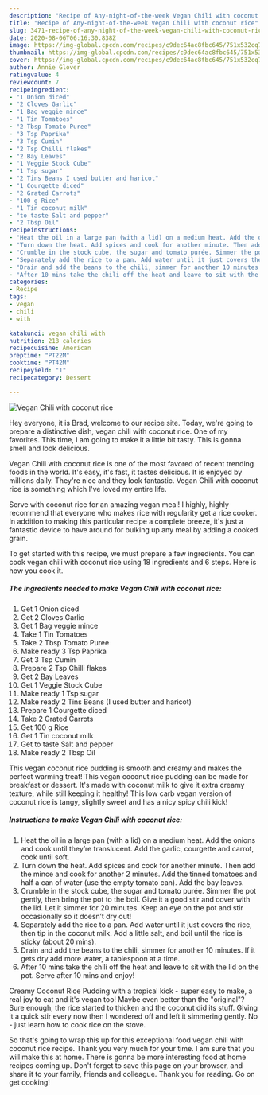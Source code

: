 ```yaml
---
description: "Recipe of Any-night-of-the-week Vegan Chili with coconut rice"
title: "Recipe of Any-night-of-the-week Vegan Chili with coconut rice"
slug: 3471-recipe-of-any-night-of-the-week-vegan-chili-with-coconut-rice
date: 2020-08-06T06:16:30.838Z
image: https://img-global.cpcdn.com/recipes/c9dec64ac8fbc645/751x532cq70/vegan-chili-with-coconut-rice-recipe-main-photo.jpg
thumbnail: https://img-global.cpcdn.com/recipes/c9dec64ac8fbc645/751x532cq70/vegan-chili-with-coconut-rice-recipe-main-photo.jpg
cover: https://img-global.cpcdn.com/recipes/c9dec64ac8fbc645/751x532cq70/vegan-chili-with-coconut-rice-recipe-main-photo.jpg
author: Annie Glover
ratingvalue: 4
reviewcount: 7
recipeingredient:
- "1 Onion diced"
- "2 Cloves Garlic"
- "1 Bag veggie mince"
- "1 Tin Tomatoes"
- "2 Tbsp Tomato Puree"
- "3 Tsp Paprika"
- "3 Tsp Cumin"
- "2 Tsp Chilli flakes"
- "2 Bay Leaves"
- "1 Veggie Stock Cube"
- "1 Tsp sugar"
- "2 Tins Beans I used butter and haricot"
- "1 Courgette diced"
- "2 Grated Carrots"
- "100 g Rice"
- "1 Tin coconut milk"
- "to taste Salt and pepper"
- "2 Tbsp Oil"
recipeinstructions:
- "Heat the oil in a large pan (with a lid) on a medium heat. Add the onions and cook until they’re translucent. Add the garlic, courgette and carrot, cook until soft."
- "Turn down the heat. Add spices and cook for another minute. Then add the mince and cook for another 2 minutes. Add the tinned tomatoes and half a can of water (use the empty tomato can). Add the bay leaves."
- "Crumble in the stock cube, the sugar and tomato purée. Simmer the pot gently, then bring the pot to the boil. Give it a good stir and cover with the lid. Let it simmer for 20 minutes. Keep an eye on the pot and stir occasionally so it doesn’t dry out!"
- "Separately add the rice to a pan. Add water until it just covers the rice, then tip in the coconut milk. Add a little salt, and boil until the rice is sticky (about 20 mins)."
- "Drain and add the beans to the chili, simmer for another 10 minutes. If it gets dry add more water, a tablespoon at a time."
- "After 10 mins take the chili off the heat and leave to sit with the lid on the pot. Serve after 10 mins and enjoy!"
categories:
- Recipe
tags:
- vegan
- chili
- with

katakunci: vegan chili with 
nutrition: 218 calories
recipecuisine: American
preptime: "PT22M"
cooktime: "PT42M"
recipeyield: "1"
recipecategory: Dessert

---
```



![Vegan Chili with coconut rice](https://img-global.cpcdn.com/recipes/c9dec64ac8fbc645/751x532cq70/vegan-chili-with-coconut-rice-recipe-main-photo.jpg)

Hey everyone, it is Brad, welcome to our recipe site. Today, we're going to prepare a distinctive dish, vegan chili with coconut rice. One of my favorites. This time, I am going to make it a little bit tasty. This is gonna smell and look delicious.

Vegan Chili with coconut rice is one of the most favored of recent trending foods in the world. It's easy, it's fast, it tastes delicious. It is enjoyed by millions daily. They're nice and they look fantastic. Vegan Chili with coconut rice is something which I've loved my entire life.

Serve with coconut rice for an amazing vegan meal! I highly, highly recommend that everyone who makes rice with regularity get a rice cooker. In addition to making this particular recipe a complete breeze, it&#39;s just a fantastic device to have around for bulking up any meal by adding a cooked grain.


To get started with this recipe, we must prepare a few ingredients. You can cook vegan chili with coconut rice using 18 ingredients and 6 steps. Here is how you cook it.

<!--inarticleads1-->

##### The ingredients needed to make Vegan Chili with coconut rice:

1. Get 1 Onion diced
1. Get 2 Cloves Garlic
1. Get 1 Bag veggie mince
1. Take 1 Tin Tomatoes
1. Take 2 Tbsp Tomato Puree
1. Make ready 3 Tsp Paprika
1. Get 3 Tsp Cumin
1. Prepare 2 Tsp Chilli flakes
1. Get 2 Bay Leaves
1. Get 1 Veggie Stock Cube
1. Make ready 1 Tsp sugar
1. Make ready 2 Tins Beans (I used butter and haricot)
1. Prepare 1 Courgette diced
1. Take 2 Grated Carrots
1. Get 100 g Rice
1. Get 1 Tin coconut milk
1. Get to taste Salt and pepper
1. Make ready 2 Tbsp Oil


This vegan coconut rice pudding is smooth and creamy and makes the perfect warming treat! This vegan coconut rice pudding can be made for breakfast or dessert. It&#39;s made with coconut milk to give it extra creamy texture, while still keeping it healthy! This low carb vegan version of coconut rice is tangy, slightly sweet and has a nicy spicy chili kick! 

<!--inarticleads2-->

##### Instructions to make Vegan Chili with coconut rice:

1. Heat the oil in a large pan (with a lid) on a medium heat. Add the onions and cook until they’re translucent. Add the garlic, courgette and carrot, cook until soft.
1. Turn down the heat. Add spices and cook for another minute. Then add the mince and cook for another 2 minutes. Add the tinned tomatoes and half a can of water (use the empty tomato can). Add the bay leaves.
1. Crumble in the stock cube, the sugar and tomato purée. Simmer the pot gently, then bring the pot to the boil. Give it a good stir and cover with the lid. Let it simmer for 20 minutes. Keep an eye on the pot and stir occasionally so it doesn’t dry out!
1. Separately add the rice to a pan. Add water until it just covers the rice, then tip in the coconut milk. Add a little salt, and boil until the rice is sticky (about 20 mins).
1. Drain and add the beans to the chili, simmer for another 10 minutes. If it gets dry add more water, a tablespoon at a time.
1. After 10 mins take the chili off the heat and leave to sit with the lid on the pot. Serve after 10 mins and enjoy!


Creamy Coconut Rice Pudding with a tropical kick - super easy to make, a real joy to eat and it&#39;s vegan too! Maybe even better than the &#34;original&#34;? Sure enough, the rice started to thicken and the coconut did its stuff. Giving it a quick stir every now then I wondered off and left it simmering gently. No - just learn how to cook rice on the stove. 

So that's going to wrap this up for this exceptional food vegan chili with coconut rice recipe. Thank you very much for your time. I am sure that you will make this at home. There is gonna be more interesting food at home recipes coming up. Don't forget to save this page on your browser, and share it to your family, friends and colleague. Thank you for reading. Go on get cooking!
